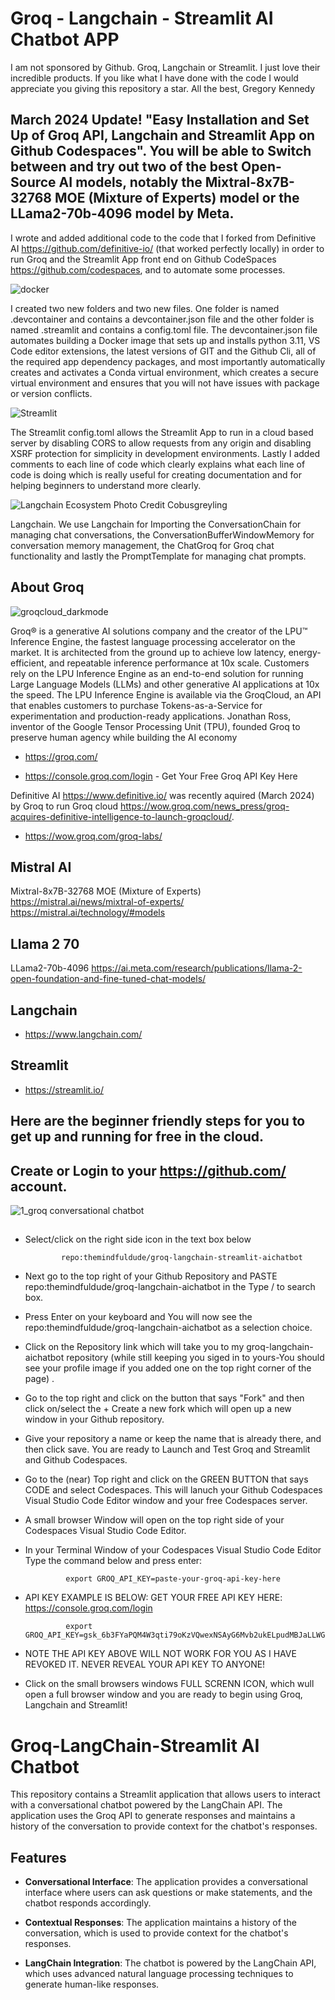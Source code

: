 # Groq - Langchain - Streamlit AI Chatbot APP
I am not sponsored by Github. Groq, Langchain or Streamlit. I just love their incredible products.  If you like what I have done with the code I would appreciate you giving this repository a star.  All the best, Gregory Kennedy

## March 2024 Update! "Easy Installation and Set Up of Groq API, Langchain and Streamlit App on Github Codespaces".  You will be able to Switch between and try out two of the best Open-Source AI models, notably the Mixtral-8x7B-32768 MOE (Mixture of Experts) model or the LLama2-70b-4096 model by Meta. 

I wrote and added additional code to the code that I forked from Definitive AI https://github.com/definitive-io/ (that worked perfectly locally) in order to run Groq and the Streamlit App front end on Github CodeSpaces https://github.com/codespaces, and to automate some processes. 

![docker](https://github.com/themindfuldude/groq-langchain-streamlit-aichatbot/assets/130063458/7d8b27bb-feb9-4514-af5e-e027733de7b6)

I created two new folders and two new files.  One folder is named .devcontainer and contains a devcontainer.json file and the other folder is named .streamlit and contains a config.toml file. The devcontainer.json file automates building a Docker image that sets up and installs python 3.11, VS Code editor extensions, the latest versions of GIT and the Github Cli, all of the required app dependency packages, and most importantly automatically creates and activates a Conda virtual environment, which creates a secure virtual environment and ensures that you will not have issues with package or version conflicts. 

![Streamlit](https://github.com/themindfuldude/groq-langchain-streamlit-aichatbot/assets/130063458/14bdb8ef-905b-41f4-808b-bda0aea78900)

The Streamlit config.toml allows the Streamlit App to run in a cloud based server by disabling CORS to allow requests from any origin and disabling XSRF protection for simplicity in development environments.  Lastly I added comments to each line of code which clearly explains what each line of code is doing which is really useful for creating documentation and for helping beginners to understand more clearly.  

![Langchain Ecosystem Photo Credit Cobusgreyling](https://github.com/themindfuldude/groq-langchain-streamlit-aichatbot/assets/130063458/de41769a-1998-4b63-a996-d303f3f30fca)

Langchain. We use Langchain for Importing the ConversationChain for managing chat conversations, the ConversationBufferWindowMemory for conversation memory management, the ChatGroq for Groq chat functionality and lastly the PromptTemplate for managing chat prompts.

## About Groq
![groqcloud_darkmode](https://github.com/themindfuldude/groq-langchain-streamlit-aichatbot/assets/130063458/e2b2b6ba-1583-41d2-93a0-0dfd1d19b6d6)

Groq® is a generative AI solutions company and the creator of the LPU™ Inference Engine, the fastest language processing accelerator on the market. It is architected from the ground up to achieve low latency, energy-efficient, and repeatable inference performance at 10x scale. Customers rely on the LPU Inference Engine as an end-to-end solution for running Large Language Models (LLMs) and other generative AI applications at 10x the speed. The LPU Inference Engine is available via the GroqCloud, an API that enables customers to purchase Tokens-as-a-Service for experimentation and production-ready applications. Jonathan Ross, inventor of the Google Tensor Processing Unit (TPU), founded Groq to preserve human agency while building the AI economy

- https://groq.com/

- https://console.groq.com/login - Get Your Free Groq API Key Here

Definitive AI https://www.definitive.io/ was recently aquired (March 2024) by Groq to run Groq cloud https://wow.groq.com/news_press/groq-acquires-definitive-intelligence-to-launch-groqcloud/.

- https://wow.groq.com/groq-labs/

## Mistral AI
Mixtral-8x7B-32768 MOE (Mixture of Experts)
https://mistral.ai/news/mixtral-of-experts/
https://mistral.ai/technology/#models

## Llama 2 70 
LLama2-70b-4096
https://ai.meta.com/research/publications/llama-2-open-foundation-and-fine-tuned-chat-models/

## Langchain
- https://www.langchain.com/

## Streamlit
- https://streamlit.io/  

## Here are the beginner friendly steps for you to get up and running for free in the cloud. 


##  Create or Login to your https://github.com/ account.


![1_groq conversational chatbot](https://github.com/themindfuldude/groq-langchain-aichatbot/assets/130063458/91226ca2-2394-4bfd-9c5c-0027edb6c3d4)

##

- Select/click on the right side icon in the text box below

              repo:themindfuldude/groq-langchain-streamlit-aichatbot

- Next go to the top right of your Github Repository and PASTE repo:themindfuldude/groq-langchain-aichatbot in the Type / to search box.
  
- Press Enter on your keyboard and You will now see the repo:themindfuldude/groq-langchain-aichatbot as a selection choice.
   
- Click on the Repository link which will take you to my groq-langchain-aichatbot repository (while still keeping you siged in to yours-You should see your profile image if you added one on the top right corner of the page) .

- Go to the top right and click on the button that says "Fork" and then click on/select the + Create a new fork which will open up a new window in your Github repository. 

- Give your repository a name or keep the name that is already there, and then click save.  You are ready to Launch and Test  Groq and Streamlit and Github Codespaces.
   
- Go to the (near) Top right and click on the GREEN BUTTON that says CODE and select Codespaces.  This will lanuch your Github Codespaces Visual Studio Code Editor window and your free Codespaces server.

- A small browser Window will open on the top right side of your Codespaces Visual Studio Code Editor.

- In your Terminal Window of your Codespaces Visual Studio Code Editor Type the command below and press enter:

               export GROQ_API_KEY=paste-your-groq-api-key-here

- API KEY EXAMPLE IS BELOW: GET YOUR FREE API KEY HERE: https://console.groq.com/login

               export GROQ_API_KEY=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

- NOTE THE API KEY ABOVE WILL NOT WORK FOR YOU AS I HAVE REVOKED IT.  NEVER REVEAL YOUR API KEY TO ANYONE!
    
- Click on the small browsers windows FULL SCRENN ICON, which wull open a full browser window and you are ready to begin using Groq, Langchain and Streamlit!  

# Groq-LangChain-Streamlit AI Chatbot

This repository contains a Streamlit application that allows users to interact with a conversational chatbot powered by the LangChain API. The application uses the Groq API to generate responses and maintains a history of the conversation to provide context for the chatbot's responses.

## Features

- **Conversational Interface**: The application provides a conversational interface where users can ask questions or make statements, and the chatbot responds accordingly.

- **Contextual Responses**: The application maintains a history of the conversation, which is used to provide context for the chatbot's responses.

- **LangChain Integration**: The chatbot is powered by the LangChain API, which uses advanced natural language processing techniques to generate human-like responses.
